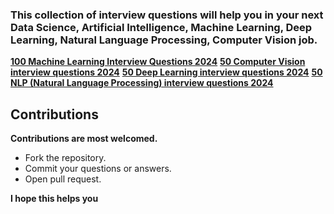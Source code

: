 ### This collection of interview questions will help you in your next Data Science, Artificial Intelligence, Machine Learning, Deep Learning, Natural Language Processing, Computer Vision job.

**[100 Machine Learning Interview Questions 2024](https://github.com/masmahbubalom/InterviewQuestions/tree/main/ML%20Interview%20Question "Click!")**
**[50 Computer Vision interview questions 2024](https://github.com/masmahbubalom/InterviewQuestions/tree/main/Computer%20Vision%20Interview%20Questions, 'Click!')**
**[50 Deep Learning interview questions 2024](https://github.com/masmahbubalom/InterviewQuestions/tree/main/Deep%20Learning%20Interview%20Questions, 'Click!')**
**[50 NLP (Natural Language Processing) interview questions 2024](https://github.com/masmahbubalom/InterviewQuestions/tree/main/NLP%20Interview%20Questions, 'Click!')**
## Contributions 
**Contributions are most welcomed.**

  - Fork the repository.
  - Commit your questions or answers.
  - Open pull request.


**I hope this helps you**
